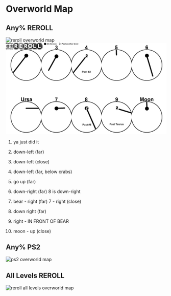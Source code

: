 # Overworld Map
## Any% REROLL
![reroll overworld map](https://i.imgur.com/tB0y2Ed.png "Any% Overworld Map for REROLL")
![reroll overworld map simple graphic](./attachments/reroll-overworld.png)

1. ya just did it

2. down-left (far)

3. down-left (close)

4. down-left (far, below crabs)

5. go up (far)

6. down-right (far) 8 is down-right

7. bear - right (far)
   7 - right (close)

8. down right (far)

9. right - IN FRONT OF BEAR

10. moon - up (close)

## Any% PS2
![ps2 overworld map](https://i.imgur.com/dd2ovce.png "Any% Overworld Map for PS2 Damacy")

## All Levels REROLL
![reroll all levels overworld map](https://i.imgur.com/0hgEVGk.png "All Levels Overworld Map for REROLL")